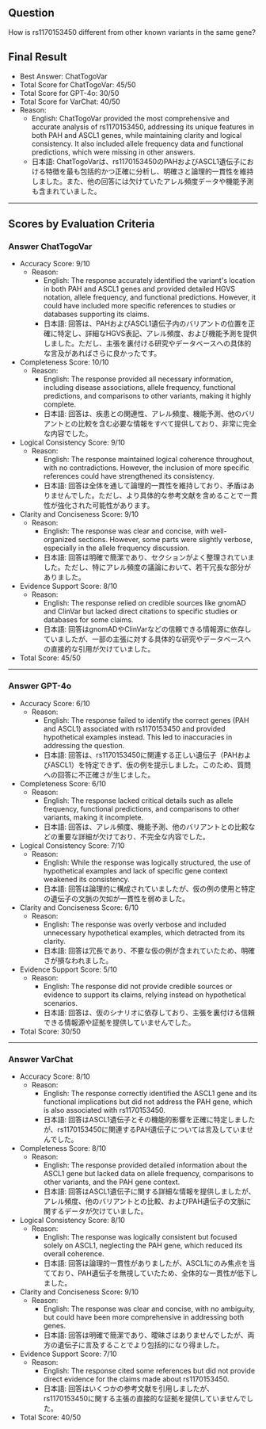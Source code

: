 ## Question

How is rs1170153450 different from other known variants in the same gene?

## Final Result

- Best Answer: ChatTogoVar
- Total Score for ChatTogoVar: 45/50
- Total Score for GPT-4o: 30/50
- Total Score for VarChat: 40/50
- Reason:
  - English: ChatTogoVar provided the most comprehensive and accurate analysis of rs1170153450, addressing its unique features in both PAH and ASCL1 genes, while maintaining clarity and logical consistency. It also included allele frequency data and functional predictions, which were missing in other answers.
  - 日本語: ChatTogoVarは、rs1170153450のPAHおよびASCL1遺伝子における特徴を最も包括的かつ正確に分析し、明確さと論理的一貫性を維持しました。また、他の回答には欠けていたアレル頻度データや機能予測も含まれていました。

---

## Scores by Evaluation Criteria

### Answer ChatTogoVar
- Accuracy Score: 9/10
  - Reason: 
    - English: The response accurately identified the variant's location in both PAH and ASCL1 genes and provided detailed HGVS notation, allele frequency, and functional predictions. However, it could have included more specific references to studies or databases supporting its claims.
    - 日本語: 回答は、PAHおよびASCL1遺伝子内のバリアントの位置を正確に特定し、詳細なHGVS表記、アレル頻度、および機能予測を提供しました。ただし、主張を裏付ける研究やデータベースへの具体的な言及があればさらに良かったです。
- Completeness Score: 10/10
  - Reason: 
    - English: The response provided all necessary information, including disease associations, allele frequency, functional predictions, and comparisons to other variants, making it highly complete.
    - 日本語: 回答は、疾患との関連性、アレル頻度、機能予測、他のバリアントとの比較を含む必要な情報をすべて提供しており、非常に完全な内容でした。
- Logical Consistency Score: 9/10
  - Reason: 
    - English: The response maintained logical coherence throughout, with no contradictions. However, the inclusion of more specific references could have strengthened its consistency.
    - 日本語: 回答は全体を通して論理的一貫性を維持しており、矛盾はありませんでした。ただし、より具体的な参考文献を含めることで一貫性が強化された可能性があります。
- Clarity and Conciseness Score: 9/10
  - Reason: 
    - English: The response was clear and concise, with well-organized sections. However, some parts were slightly verbose, especially in the allele frequency discussion.
    - 日本語: 回答は明確で簡潔であり、セクションがよく整理されていました。ただし、特にアレル頻度の議論において、若干冗長な部分がありました。
- Evidence Support Score: 8/10
  - Reason: 
    - English: The response relied on credible sources like gnomAD and ClinVar but lacked direct citations to specific studies or databases for some claims.
    - 日本語: 回答はgnomADやClinVarなどの信頼できる情報源に依存していましたが、一部の主張に対する具体的な研究やデータベースへの直接的な引用が欠けていました。
- Total Score: 45/50

---

### Answer GPT-4o
- Accuracy Score: 6/10
  - Reason: 
    - English: The response failed to identify the correct genes (PAH and ASCL1) associated with rs1170153450 and provided hypothetical examples instead. This led to inaccuracies in addressing the question.
    - 日本語: 回答は、rs1170153450に関連する正しい遺伝子（PAHおよびASCL1）を特定できず、仮の例を提示しました。このため、質問への回答に不正確さが生じました。
- Completeness Score: 6/10
  - Reason: 
    - English: The response lacked critical details such as allele frequency, functional predictions, and comparisons to other variants, making it incomplete.
    - 日本語: 回答は、アレル頻度、機能予測、他のバリアントとの比較などの重要な詳細が欠けており、不完全な内容でした。
- Logical Consistency Score: 7/10
  - Reason: 
    - English: While the response was logically structured, the use of hypothetical examples and lack of specific gene context weakened its consistency.
    - 日本語: 回答は論理的に構成されていましたが、仮の例の使用と特定の遺伝子の文脈の欠如が一貫性を弱めました。
- Clarity and Conciseness Score: 6/10
  - Reason: 
    - English: The response was overly verbose and included unnecessary hypothetical examples, which detracted from its clarity.
    - 日本語: 回答は冗長であり、不要な仮の例が含まれていたため、明確さが損なわれました。
- Evidence Support Score: 5/10
  - Reason: 
    - English: The response did not provide credible sources or evidence to support its claims, relying instead on hypothetical scenarios.
    - 日本語: 回答は、仮のシナリオに依存しており、主張を裏付ける信頼できる情報源や証拠を提供していませんでした。
- Total Score: 30/50

---

### Answer VarChat
- Accuracy Score: 8/10
  - Reason: 
    - English: The response correctly identified the ASCL1 gene and its functional implications but did not address the PAH gene, which is also associated with rs1170153450.
    - 日本語: 回答はASCL1遺伝子とその機能的影響を正確に特定しましたが、rs1170153450に関連するPAH遺伝子については言及していませんでした。
- Completeness Score: 8/10
  - Reason: 
    - English: The response provided detailed information about the ASCL1 gene but lacked data on allele frequency, comparisons to other variants, and the PAH gene context.
    - 日本語: 回答はASCL1遺伝子に関する詳細な情報を提供しましたが、アレル頻度、他のバリアントとの比較、およびPAH遺伝子の文脈に関するデータが欠けていました。
- Logical Consistency Score: 8/10
  - Reason: 
    - English: The response was logically consistent but focused solely on ASCL1, neglecting the PAH gene, which reduced its overall coherence.
    - 日本語: 回答は論理的一貫性がありましたが、ASCL1にのみ焦点を当てており、PAH遺伝子を無視していたため、全体的な一貫性が低下しました。
- Clarity and Conciseness Score: 9/10
  - Reason: 
    - English: The response was clear and concise, with no ambiguity, but could have been more comprehensive in addressing both genes.
    - 日本語: 回答は明確で簡潔であり、曖昧さはありませんでしたが、両方の遺伝子に言及することでより包括的になり得ました。
- Evidence Support Score: 7/10
  - Reason: 
    - English: The response cited some references but did not provide direct evidence for the claims made about rs1170153450.
    - 日本語: 回答はいくつかの参考文献を引用しましたが、rs1170153450に関する主張の直接的な証拠を提供していませんでした。
- Total Score: 40/50